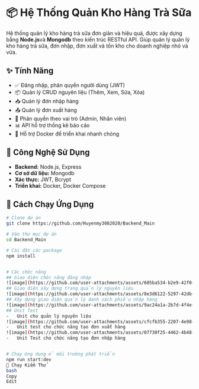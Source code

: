 # 📦 Hệ Thống Quản Kho Hàng Trà Sữa

Hệ thống quản lý kho hàng trà sữa đơn giản và hiệu quả, được xây dựng bằng **Node.js**và **Mongodb** theo kiến trúc RESTful API.
Giúp quản lý  quản lý kho hàng trà sữa, đơn nhập, đơn xuất và tồn kho cho doanh nghiệp nhỏ và vừa.

## ✨ Tính Năng

- ✅ Đăng nhập, phân quyền người dùng (JWT)
- 📦 Quản lý CRUD nguyên liệu (Thêm, Xem, Sửa, Xóa)
- 📥 Quản lý đơn nhập hàng
- 📤 Quản lý đơn xuất hàng
- 🔐 Phân quyền theo vai trò (Admin, Nhân viên)
- 📊 API hỗ trợ thống kê báo cáo
- 🐳 Hỗ trợ Docker để triển khai nhanh chóng

## 🔧 Công Nghệ Sử Dụng

- **Backend:** Node.js, Express
- **Cơ sở dữ liệu:** Mongodb
- **Xác thực:** JWT, Bcrypt
- **Triển khai:** Docker, Docker Compose

## 🚀 Cách Chạy Ứng Dụng

```bash
# Clone dự án
git clone https://github.com/Huyenmy3082020/Backend_Main

# Vào thư mục dự án
cd Backend_Main

# Cài đặt các package
npm install


# Các chức năng
## Giao diện chức năng đăng nhập
![image](https://github.com/user-attachments/assets/605ba534-b2e9-42f0-9bd3-75ea447c539c)
## Giao diện xây dựng trang quản lý nguyên liệu
![image](https://github.com/user-attachments/assets/8e3d6122-5297-42db-b7c0-90980bb3f226)
## Xây dựng giao diện quản lý danh sách phiếu nhập hàng
![image](https://github.com/user-attachments/assets/9ac24a1a-2b7d-4f4e-a245-6092915b0ccc)
## Unit Test
-	Unit cho quản lý nguyên liệu
![image](https://github.com/user-attachments/assets/cfcfb355-2207-4e98-9c0c-688c8a0810ab)
-	Unit test cho chức năng tạo đơn xuất hàng
![image](https://github.com/user-attachments/assets/07730f25-4462-4b48-ac75-5baf5f0d4e79)
-	Unit Test cho chức năng tạo đơn nhập hàng


# Chạy ứng dụng ở môi trường phát triển
npm run start:dev
🧪 Chạy Kiểm Thử
bash
Copy
Edit
